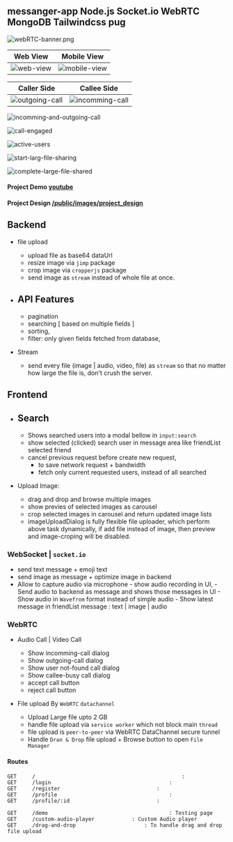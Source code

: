 ## messanger-app Node.js Socket.io WebRTC MongoDB Tailwindcss pug

![webRTC-banner.png](https://github.com/JavaScriptForEverything/messenger/blob/master/public/images/webRTC-banner.png)



| Web View            	| Mobile View            |
| ---------------------- | ---------------------- |
| ![web-view](https://github.com/JavaScriptForEverything/messenger/blob/master/public/images/project_design/page/web/home-page.png) | ![mobile-view](https://github.com/JavaScriptForEverything/messenger/blob/master/public/images/project_design/page/mobile/home-page-with-left-panel.png) | 



| Caller Side            | Callee Side            |
| ---------------------- | ---------------------- |
| ![outgoing-call](https://github.com/JavaScriptForEverything/messenger/blob/master/public/images/project_design/caller-side-outgoing-call.png) | ![incomming-call](https://github.com/JavaScriptForEverything/messenger/blob/master/public/images/project_design/callee-side-incomming-call.png) |

![incomming-and-outgoing-call](https://github.com/JavaScriptForEverything/messenger/blob/master/public/images/project_design/incomming-outgoing-dialog.png)


![call-engaged](https://github.com/JavaScriptForEverything/messenger/blob/master/public/images/project_design/called-engaged.png)

![active-users](https://github.com/JavaScriptForEverything/messenger/blob/master/public/images/project_design/active-users.png)

![start-larg-file-sharing](https://github.com/JavaScriptForEverything/messenger/blob/master/public/images/project_design/start-larg-file-sharing.png)

![complete-large-file-shared](https://github.com/JavaScriptForEverything/messenger/blob/master/public/images/project_design/complete-large-file-shared.png)


#### Project Demo 	[youtube](https://youtu.be/kSjMMZKbKgQ)

#### Project Design 	[/public/images/project_design](https://github.com/JavaScriptForEverything/messenger/tree/master/public/images/project_design)






## Backend
- file upload
	- upload file as base64 dataUrl 
	- resize image via `jimp` package
	- crop image via `cropperjs` package
	- send image as `stream` instead of whole file at once.

- API Features
	- 
	- pagination
	- searching 	[ based on multiple fields ]
	- sorting,
	- filter: only given fields fetched from database,

- Stream
	- send every file (image | audio, video, file) as `stream` so that no matter how large the file is, don't crush the server.





## Frontend
- Search
	- 
	- Shows searched users into a modal bellow in `input:search`
	- show selected (clicked) search user in message area like friendList selected friend
	- cancel previous request before create new request, 
		- to save network request + bandwidth
		- fetch only current requested users, instead of all searched 

- Upload Image:
	- drag and drop and browse multiple images
	- show previes of selected images as carousel
	- crop selected images in carousel and return updated image lists
	- imageUploadDialog is fully flexible file uploader, which perform above task dynamically, if add file instead of image, then preview and image-croping will be disabled. 



### WebSocket | `socket.io`
- send text message + emoji text 
- send image as message + optimize image in backend
- Allow to capture audio via microphone
		- show audio recording in UI, 
		- Send audio to backend as message and shows those messages in UI
		- Show audio in `Wavefrom` format instead of simple audio 
		- Show latest message in friendList message : text | image | audio 


### WebRTC
- Audio Call | Video Call
	- Show incomming-call dialog
	- Show outgoing-call dialog
	- Show user not-found call dialog
	- Show callee-busy call dialog
	- accept call button
	- reject call button

- File upload By `WebRTC` `datachannel`
	- Upload Large file upto 2 GB 
	- handle file upload via `service worker` which not block main `thread`
	- file upload is `peer-to-peer` via WebRTC DataChannel secure tunnel
	- Handle `Dran & Drop` file upload + Browse button to open `File Manager`


#### Routes
```
GET 	/ 												: 
GET 	/login 										: 
GET 	/register 								: 
GET 	/profile 									:
GET 	/profile/:id 							:

GET 	/demo 	 									: Testing page
GET 	/custom-audio-player 	 		: Custom Audio player 
GET 	/drag-and-drop 	 					: To handle drag and drop file upload
```

